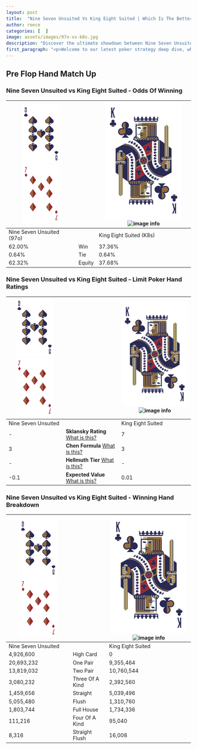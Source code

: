 ```yaml
---
layout: post
title:  "Nine Seven Unsuited Vs King Eight Suited | Which Is The Better Hand In Poker? A Complete Guide"
author: reece
categories: [  ]
image: assets/images/97o-vs-k8s.jpg
description: "Discover the ultimate showdown between Nine Seven Unsuited and King Eight Suited in poker! Uncover the odds, strategies, and scenarios where one hand triumphs over the other. Get ready to up your poker game with this thrilling analysis."
first_paragraph: "<p>Welcome to our latest poker strategy deep dive, where we're pitting two distinct hands against each other in a high-stakes showdown: Nine Seven Unsuited vs King Eight Suited.</p><p>In the dynamic world of poker, every decision counts, and knowing which hand holds the upper hand is key to your success at the table.</p><p>In this article, we'll dissect these two hands, explore the scenarios where one dominates the other, and equip you with the knowledge to make strategic choices that can tip the odds in your favor.</p><p>Get ready to unravel the intriguing dynamics of these poker hands and elevate your game to new heights.</p>"
---
```




[comment]: # (sp0)

## Pre Flop Hand Match Up

<div class="table hand-ratings" markdown="1"> 



### Nine Seven Unsuited vs King Eight Suited - Odds Of Winning


    
| ![image info](assets/images/hand1/9.png) ![image info](assets/images/hand1/7o.png) |  | ![image info](assets/images/hand2/K.png) ![image info](assets/images/hand2/8s.png) |
| -------- | -------- | -------- |
| Nine Seven Unsuited (97o) |  | King Eight Suited (K8s) |
| 62.00% | Win | 37.36% |
| 0.64% | Tie | 0.64% |
| 62.32% | Equity | 37.68% |




[comment]: # (sp1)



### Nine Seven Unsuited vs King Eight Suited - Limit Poker Hand Ratings


    
| ![image info](assets/images/hand1/9.png) ![image info](assets/images/hand1/7o.png) |  | ![image info](assets/images/hand2/K.png) ![image info](assets/images/hand2/8s.png) |
| -------- | -------- | -------- |
| Nine Seven Unsuited |  | King Eight Suited |
| - | **Sklansky Rating** [What is this?](/sklansky-rating-explained) | 7 |
| 3 | **Chen Formula** [What is this?](/chen-formula-explained) | 3 |
| - | **Hellmuth Tier** [What is this?](/Hellmuth-tier-explained) | - |
| -0.1 | **Expected Value** [What is this?](/expected-value-explained) | 0.01 |




[comment]: # (sp2)



### Nine Seven Unsuited vs King Eight Suited - Winning Hand Breakdown


    
| ![image info](assets/images/hand1/9.png) ![image info](assets/images/hand1/7o.png) |  | ![image info](assets/images/hand2/K.png) ![image info](assets/images/hand2/8s.png) |
| -------- | -------- | -------- |
| Nine Seven Unsuited |  | King Eight Suited |
| 4,926,600 | High Card | 0 |
| 20,693,232 | One Pair | 9,355,464 |
| 13,819,032 | Two Pair | 10,760,544 |
| 3,080,232 | Three Of A Kind | 2,392,560 |
| 1,459,656 | Straight | 5,039,496 |
| 5,055,480 | Flush | 1,310,760 |
| 1,803,744 | Full House | 1,734,336 |
| 111,216 | Four Of A Kind | 95,040 |
| 8,316 | Straight Flush | 16,008 |




[comment]: # (sp3)



</div>

[comment]: # (sp4)



[comment]: # (sp5)

